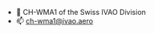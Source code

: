 - 👋 CH-WMA1 of the Swiss IVAO Division
- 📫 ch-wma1@ivao.aero

<!---
ivao-ch-wma1/ivao-ch-wma1 is a ✨ special ✨ repository because its `README.md` (this file) appears on your GitHub profile.
You can click the Preview link to take a look at your changes.
--->
